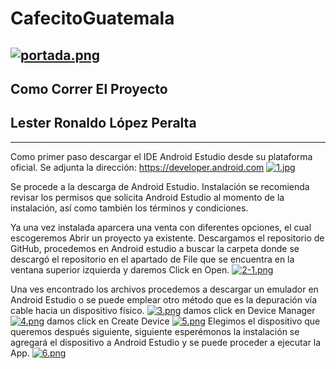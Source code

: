 # CafecitoGuatemala
[![portada.png](https://i.postimg.cc/1zPVQ1Wn/portada.png)](https://postimg.cc/DSjwrH3n)
------------------------
Como Correr El Proyecto 
------------------------
Lester Ronaldo López Peralta
----------------------------
----------------------------
Como primer paso descargar el IDE Android Estudio desde su plataforma oficial.
Se adjunta la dirección:
https://developer.android.com
[![1.jpg](https://i.postimg.cc/FzdsWB3v/1.jpg)](https://postimg.cc/64KXTzMb)

Se procede a la descarga de Android Estudio.
Instalación se recomienda revisar los permisos que solicita Android Estudio al momento de la instalación,
así como también los términos y condiciones.

Ya una vez instalada aparcera una venta con diferentes opciones, el cual escogeremos Abrir un proyecto ya existente. 
Descargamos el repositorio de GitHub, procedemos en Android estudio a buscar la carpeta donde se descargó el 
repositorio en el apartado de File que se encuentra en la ventana superior izquierda y daremos Click en Open.
[![2-1.png](https://i.postimg.cc/rFm9BxdX/2-1.png)](https://postimg.cc/Z0G339FV)

Una ves encontrado los archivos procedemos a descargar un emulador en Android Estudio o se puede emplear 
otro método que es la depuración vía cable hacia un dispositivo físico.
[![3.png](https://i.postimg.cc/N084LQJy/3.png)](https://postimg.cc/Y49gsBwk)
damos click en Device Manager
[![4.png](https://i.postimg.cc/7Yfgs4cq/4.png)](https://postimg.cc/qzHhqP4F)
damos click en Create Device
[![5.png](https://i.postimg.cc/gJS36jv0/5.png)](https://postimg.cc/KkT16ZpX)
Elegimos el dispositivo que queremos después siguiente, siguiente esperémonos la instalación 
se agregará el dispositivo a Android Estudio y se puede proceder a ejecutar la App.
[![6.png](https://i.postimg.cc/5tRbDMJr/6.png)](https://postimg.cc/QB12WwHg)

